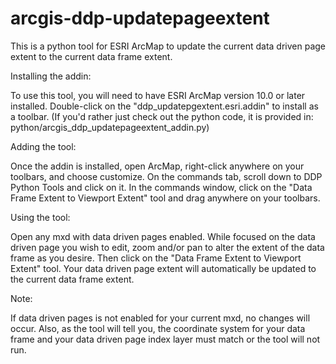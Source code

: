 # arcgis-ddp-updatepageextent


This is a python tool for ESRI ArcMap to update the current data driven page extent to the current data frame extent.

Installing the addin:

To use this tool, you will need to have ESRI ArcMap version 10.0 or later installed. Double-click on the "ddp_updatepgextent.esri.addin" to install as a toolbar. (If you'd rather just check out the python code, it is provided in: python/arcgis_ddp_updatepageextent_addin.py)


Adding the tool:

Once the addin is installed, open ArcMap, right-click anywhere on your toolbars, and choose customize. On the commands tab, scroll down to DDP Python Tools and click on it. In the commands window, click on the "Data Frame Extent to Viewport Extent" tool and drag anywhere on your toolbars.


Using the tool:

Open any mxd with data driven pages enabled. While focused on the data driven page you wish to edit, zoom and/or pan to alter the extent of the data frame as you desire. Then click on the "Data Frame Extent to Viewport Extent" tool. Your data driven page extent will automatically be updated to the current data frame extent.


Note:

If data driven pages is not enabled for your current mxd, no changes will occur. Also, as the tool will tell you, the coordinate system for your data frame and your data driven page index layer must match or the tool will not run.